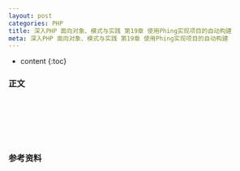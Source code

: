 ```yaml
---
layout: post
categories: PHP
title: 深入PHP 面向对象、模式与实践 第19章 使用Phing实现项目的自动构建
meta: 深入PHP 面向对象、模式与实践 第19章 使用Phing实现项目的自动构建
---
```

* content
{:toc}

### 正文


<br/><br/><br/><br/><br/>
### 参考资料



